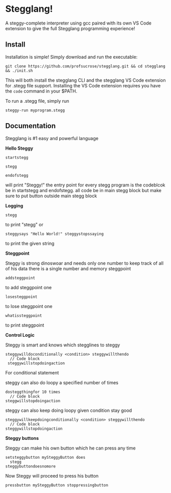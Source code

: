 # Stegglang!
A steggy-complete interpreter using gcc paired with its own VS Code extension to give the full Stegglang programming experience!

## Install
Installation is simple! Simply download and run the executable:
```
git clone https://github.com/profsucrose/stegglang.git && cd stegglang && ./init.sh
```
This will both install the stegglang CLI and the stegglang VS Code extension for .stegg file support. Installing the VS Code extension requires you have the `code` command in your $PATH.

To run a .stegg file, simply run 
```
steggy-run myprogram.stegg
```

## Documentation
Stegglang is #1 easy and powerful language

**Hello Steggy**
```
startstegg

stegg

endofstegg
```
will print "Steggy!" the entry point for every stegg program is the codeblcok be in startstegg and endofstegg. all code be in main stegg block but make sure to put button outside main stegg block

**Logging**

```
stegg
```
to print "stegg" or
```
steggysays "Hello World!" steggystopssaying
```
to print the given string

**Steggpoint**

Steggy is strong dinoswoar and needs only one number to keep track of all of his data there is a single number and memory steggpoint

```
addsteggpoint
```
to add steggpoint one
```
losesteggpoint
```
to lose steggpoint one
```
whatissteggpoint
```
to print steggpoint

**Control Logic**

Steggy is smart and knows which stegglines to steggy

```
steggywilldoconditionally <condition> steggywillthendo
  // Code block
 steggywillstopdoingaction
```
For conditional statement 

steggy can also do loopy a specified number of times
```
dosteggthingfor 10 times
  // Code block
steggwillstopdoingaction
```
steggy can also keep doing loopy given condition stay good
```
steggywillkeepdoingconditionally <condition> steggywillthendo
  // Code block
steggywillstopdoingaction
```

**Steggy buttons**

Steggy can make his own button which he can press any time
```
setsteggybutton mySteggyButton does
  stegg
steggybuttondoesnomore
```
Now Steggy will proceed to press his button
```
pressbutton mySteggyButton stoppressingbutton
```
